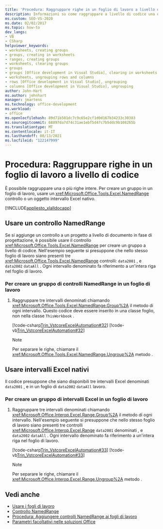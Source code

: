 ```yaml
---
title: 'Procedura: Raggruppare righe in un foglio di lavoro a livello di codice'
description: Informazioni su come raggruppare a livello di codice una o più righe intere Microsoft Excel usando un controllo NamedRange o un oggetto intervallo Excel nativo.
ms.custom: SEO-VS-2020
ms.date: 02/02/2017
ms.topic: how-to
dev_langs:
- VB
- CSharp
helpviewer_keywords:
- worksheets, creating groups
- groups, creating in worksheets
- ranges, creating groups
- worksheets, clearing groups
- groups
- groups [Office development in Visual Studio], clearing in worksheets
- worksheets, ungrouping rows and columns
- rows [Office development in Visual Studio], ungrouping
- columns [Office development in Visual Studio], ungrouping
author: John-Hart
ms.author: johnhart
manager: jmartens
ms.technology: office-development
ms.workload:
- office
ms.openlocfilehash: 89d71b501dc7c9c65e2cf1d0d167b34233c30383
ms.sourcegitcommit: 68897da7d74c31ae1ebf5d47c7b5ddc9b108265b
ms.translationtype: MT
ms.contentlocale: it-IT
ms.lasthandoff: 08/13/2021
ms.locfileid: "122147999"
---
```

# <a name="how-to-programmatically-group-rows-in-a-worksheet"></a>Procedura: Raggruppare righe in un foglio di lavoro a livello di codice
  È possibile raggruppare una o più righe intere. Per creare un gruppo in un foglio di lavoro, usare un <xref:Microsoft.Office.Tools.Excel.NamedRange> controllo o un oggetto intervallo Excel nativo.

 [!INCLUDE[appliesto_xlalldocapp](../vsto/includes/appliesto-xlalldocapp-md.md)]

## <a name="use-a-namedrange-control"></a>Usare un controllo NamedRange
 Se si aggiunge un controllo a un progetto a livello di documento in fase di progettazione, è possibile usare il controllo <xref:Microsoft.Office.Tools.Excel.NamedRange> per creare un gruppo a livello di codice. Nell'esempio seguente si presuppone che nello stesso foglio di lavoro siano presenti tre <xref:Microsoft.Office.Tools.Excel.NamedRange> controlli: `data2001` , e `data2002` `dataAll` . Ogni intervallo denominato fa riferimento a un'intera riga nel foglio di lavoro.

### <a name="to-create-a-group-of-namedrange-controls-on-a-worksheet"></a>Per creare un gruppo di controlli NamedRange in un foglio di lavoro

1. Raggruppare tre intervalli denominati chiamando <xref:Microsoft.Office.Tools.Excel.NamedRange.Group%2A> il metodo di ogni intervallo. Questo codice deve essere inserito in una classe foglio, non nella classe `ThisWorkbook` .

     [!code-csharp[Trin_VstcoreExcelAutomation#32](../vsto/codesnippet/CSharp/Trin_VstcoreExcelAutomationCS/Sheet1.cs#32)]
     [!code-vb[Trin_VstcoreExcelAutomation#32](../vsto/codesnippet/VisualBasic/Trin_VstcoreExcelAutomation/Sheet1.vb#32)]

    > [!NOTE]
    > Per separare le righe, chiamare il <xref:Microsoft.Office.Tools.Excel.NamedRange.Ungroup%2A> metodo .

## <a name="use-native-excel-ranges"></a>Usare intervalli Excel nativi
 Il codice presuppone che siano disponibili tre intervalli Excel denominati `data2001` , e in un foglio di `data2002` `dataAll` lavoro.

### <a name="to-create-a-group-of-excel-ranges-in-a-worksheet"></a>Per creare un gruppo di intervalli Excel in un foglio di lavoro

1. Raggruppare tre intervalli denominati chiamando <xref:Microsoft.Office.Interop.Excel.Range.Group%2A> il metodo di ogni intervallo. Nell'esempio seguente si presuppone che nello stesso foglio di lavoro siano presenti tre controlli <xref:Microsoft.Office.Interop.Excel.Range> `data2001` denominati , e `data2002` `dataAll` . Ogni intervallo denominato fa riferimento a un'intera riga nel foglio di lavoro.

     [!code-csharp[Trin_VstcoreExcelAutomation#33](../vsto/codesnippet/CSharp/Trin_VstcoreExcelAutomationCS/Sheet1.cs#33)]
     [!code-vb[Trin_VstcoreExcelAutomation#33](../vsto/codesnippet/VisualBasic/Trin_VstcoreExcelAutomation/Sheet1.vb#33)]

    > [!NOTE]
    > Per separare le righe, chiamare il <xref:Microsoft.Office.Interop.Excel.Range.Ungroup%2A> metodo .

## <a name="see-also"></a>Vedi anche
- [Usare i fogli di lavoro](../vsto/working-with-worksheets.md)
- [Controllo NamedRange](../vsto/namedrange-control.md)
- [Procedura: Aggiungere controlli NamedRange ai fogli di lavoro](../vsto/how-to-add-namedrange-controls-to-worksheets.md)
- [Parametri facoltativi nelle soluzioni Office](../vsto/optional-parameters-in-office-solutions.md)
